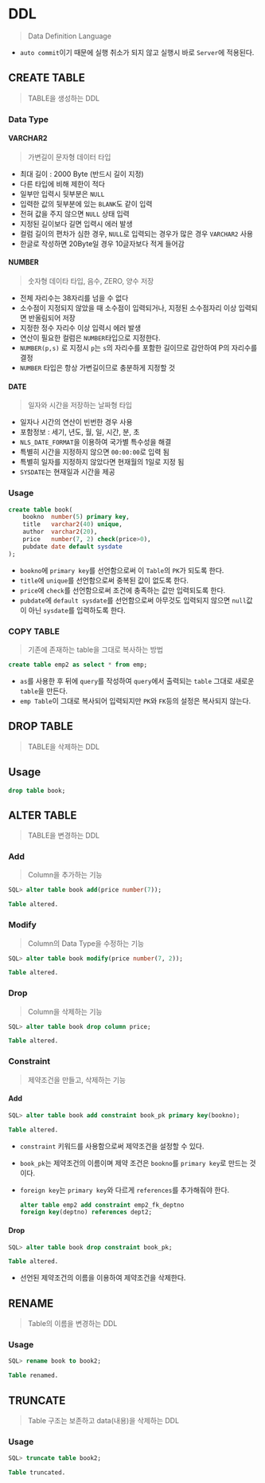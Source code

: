 # DDL

> Data Definition Language

* `auto commit`이기 때문에 실행 취소가 되지 않고 실행시 바로 `Server`에 적용된다.

## CREATE TABLE

> TABLE을 생성하는 DDL

### Data Type

#### VARCHAR2

> 가변길이 문자형 데이터 타입

* 최대 길이 : 2000 Byte (반드시 길이 지정)
* 다른 타입에 비해 제한이 적다 
* 일부만 입력시 뒷부분은 `NULL `
* 입력한 값의 뒷부분에 있는 `BLANK`도 같이 입력 
* 전혀 값을 주지 않으면 `NULL` 상태 입력 
* 지정된 길이보다 길면 입력시 에러 발생 
* 컬럼 길이의 편차가 심한 경우, `NULL`로 입력되는 경우가 많은 경우 `VARCHAR2` 사용
* 한글로 작성하면 20Byte일 경우 10글자보다 적게 들어감

#### NUMBER

> 숫자형 데이타 타입, 음수, ZERO, 양수 저장 

- 전체 자리수는 38자리를 넘을 수 없다 
- 소수점이 지정되지 않았을 때 소수점이 입력되거나, 지정된 소수점자리 이상 입력되면 반올림되어 저장 
- 지정한 정수 자리수 이상 입력시 에러 발생 
- 연산이 필요한 컬럼은 `NUMBER`타입으로 지정한다. 
- `NUMBER(p,s)` 로 지정시 `p`는 `s`의 자리수를 포함한 길이므로 감안하여 P의 자리수를 결정 
- `NUMBER` 타입은 항상 가변길이므로 충분하게 지정할 것 

#### DATE

> 일자와 시간을 저장하는 날짜형 타입 

- 일자나 시간의 연산이 빈번한 경우 사용 
- 포함정보 : 세기, 년도, 월, 일, 시간, 분, 초 
- `NLS_DATE_FORMAT`을 이용하여 국가별 특수성을 해결 
- 특별히 시간을 지정하지 않으면 `00:00:00`로 입력 됨 
- 특별히 일자를 지정하지 않았다면 현재월의 1일로 지정 됨 
- `SYSDATE`는 현재일과 시간을 제공 

### Usage

```sql
create table book(
	bookno	number(5) primary key,
	title	varchar2(40) unique,
	author	varchar2(20),
    price	number(7, 2) check(price>0),
	pubdate	date default sysdate
);
```

* `bookno`에 `primary key`를 선언함으로써 이 `Table`의 `PK`가 되도록 한다.
* `title`에 `unique`를 선언함으로써 중복된 값이 없도록 한다.
* `price`에 `check`를 선언함으로써 조건에 충족하는 값만 입력되도록 한다.
* `pubdate`에 `default sysdate`를 선언함으로써 아무것도 입력되지 않으면 `null`값이 아닌 `sysdate`를 입력하도록 한다.

### COPY TABLE

> 기존에 존재하는 table을 그대로 복사하는 방법

```sql
create table emp2 as select * from emp;
```

* `as`를 사용한 후 뒤에 `query`를 작성하여 `query`에서 출력되는 `table` 그대로 새로운 `table`을 만든다.
* `emp Table`이 그대로 복사되어 입력되지만 `PK`와 `FK`등의 설정은 복사되지 않는다.

## DROP TABLE

> TABLE을 삭제하는 DDL

## Usage

```sql
drop table book;
```

## ALTER TABLE

> TABLE을 변경하는 DDL

### Add

> Column을 추가하는 기능

```sql
SQL> alter table book add(price number(7));

Table altered.
```

### Modify

> Column의 Data Type을 수정하는 기능

```sql
SQL> alter table book modify(price number(7, 2));

Table altered.
```

### Drop

> Column을 삭제하는 기능

```sql
SQL> alter table book drop column price;

Table altered.
```

### Constraint

> 제약조건을 만들고, 삭제하는 기능

#### Add

```sql
SQL> alter table book add constraint book_pk primary key(bookno);

Table altered.
```

* `constraint` 키워드를 사용함으로써 제약조건을 설정할 수 있다.

* `book_pk`는 제약조건의 이름이며 제약 조건은 `bookno`를 `primary key`로 만드는 것이다.

* `foreign key`는 `primary key`와 다르게 `references`를 추가해줘야 한다.

  ```sql
  alter table emp2 add constraint emp2_fk_deptno 
  foreign key(deptno) references dept2;
  ```

#### Drop

```sql
SQL> alter table book drop constraint book_pk;

Table altered.
```

* 선언된 제약조건의 이름을 이용하여 제약조건을 삭제한다.

## RENAME

> Table의 이름을 변경하는 DDL

### Usage

```sql
SQL> rename book to book2;

Table renamed.
```

## TRUNCATE

> Table 구조는 보존하고 data(내용)을 삭제하는 DDL

### Usage

```sql
SQL> truncate table book2;

Table truncated.
```

